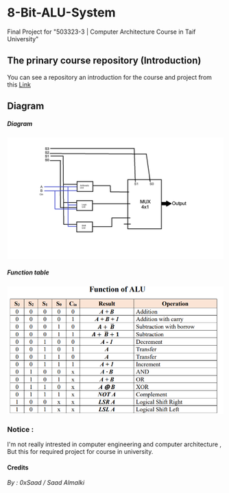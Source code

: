 # 8-Bit-ALU-System
Final Project for "503323-3 | Computer Architecture Course in Taif University"

## The prinary course repository (Introduction)
You can see a repository an introduction for the course and project from this [Link](https://github.com/Saad711T/ComputerArchitecture)

## Diagram

##### Diagram
![Diagram](ALU-Diagram.png)
##### Function table
![Table](Function-Table.png)


### Notice :
I'm not really intrested in computer engineering and computer architecture , But this for required project for course in university.
#### Credits
*By : 0xSaad / Saad Almalki*
